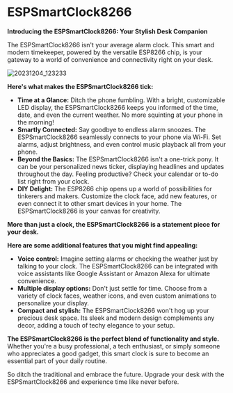 # ESPSmartClock8266
**Introducing the ESPSmartClock8266: Your Stylish Desk Companion**

The ESPSmartClock8266 isn't your average alarm clock. This smart and modern timekeeper, powered by the versatile ESP8266 chip, is your gateway to a world of convenience and connectivity right on your desk.

![20231204_123233](https://github.com/DavinAbielGinting/ESPSmartClock8266/assets/152792615/d99ee7a9-d181-45b7-ac4f-0e257034446b)


**Here's what makes the ESPSmartClock8266 tick:**

* **Time at a Glance:** Ditch the phone fumbling. With a bright, customizable LED display, the ESPSmartClock8266 keeps you informed of the time, date, and even the current weather. No more squinting at your phone in the morning!
* **Smartly Connected:** Say goodbye to endless alarm snoozes. The ESPSmartClock8266 seamlessly connects to your phone via Wi-Fi. Set alarms, adjust brightness, and even control music playback all from your phone.
* **Beyond the Basics:** The ESPSmartClock8266 isn't a one-trick pony. It can be your personalized news ticker, displaying headlines and updates throughout the day. Feeling productive? Check your calendar or to-do list right from your clock.
* **DIY Delight:** The ESP8266 chip opens up a world of possibilities for tinkerers and makers. Customize the clock face, add new features, or even connect it to other smart devices in your home. The ESPSmartClock8266 is your canvas for creativity.

**More than just a clock, the ESPSmartClock8266 is a statement piece for your desk.**

**Here are some additional features that you might find appealing:**

* **Voice control:** Imagine setting alarms or checking the weather just by talking to your clock. The ESPSmartClock8266 can be integrated with voice assistants like Google Assistant or Amazon Alexa for ultimate convenience.
* **Multiple display options:** Don't just settle for time. Choose from a variety of clock faces, weather icons, and even custom animations to personalize your display.
* **Compact and stylish:** The ESPSmartClock8266 won't hog up your precious desk space. Its sleek and modern design complements any decor, adding a touch of techy elegance to your setup.

**The ESPSmartClock8266 is the perfect blend of functionality and style.** Whether you're a busy professional, a tech enthusiast, or simply someone who appreciates a good gadget, this smart clock is sure to become an essential part of your daily routine.

So ditch the traditional and embrace the future. Upgrade your desk with the ESPSmartClock8266 and experience time like never before.

